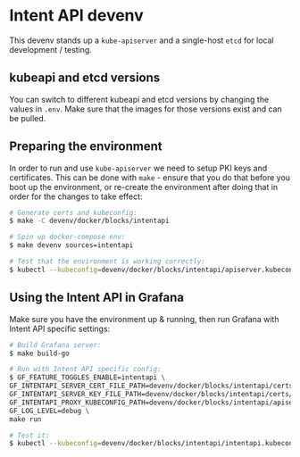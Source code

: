 # Intent API devenv

This devenv stands up a `kube-apiserver` and a single-host `etcd` for local development / testing.

## kubeapi and etcd versions

You can switch to different kubeapi and etcd versions by changing the values in `.env`. Make sure that the images for those versions exist and can be pulled.

## Preparing the environment

In order to run and use `kube-apiserver` we need to setup PKI keys and certificates. This can be done with `make` - ensure that you do that before you boot up the environment, or re-create the environment after doing that in order for the changes to take effect:

```sh
# Generate certs and kubeconfig:
$ make -C devenv/docker/blocks/intentapi

# Spin up docker-compose env:
$ make devenv sources=intentapi

# Test that the environment is working correctly:
$ kubectl --kubeconfig=devenv/docker/blocks/intentapi/apiserver.kubeconfig api-resources
```

## Using the Intent API in Grafana

Make sure you have the environment up & running, then run Grafana with Intent API specific settings:

```sh
# Build Grafana server:
$ make build-go

# Run with Intent API specific config:
$ GF_FEATURE_TOGGLES_ENABLE=intentapi \
GF_INTENTAPI_SERVER_CERT_FILE_PATH=devenv/docker/blocks/intentapi/certs/intentapi.pem \
GF_INTENTAPI_SERVER_KEY_FILE_PATH=devenv/docker/blocks/intentapi/certs/intentapi-key.pem \
GF_INTENTAPI_PROXY_KUBECONFIG_PATH=devenv/docker/blocks/intentapi/apiserver.kubeconfig \
GF_LOG_LEVEL=debug \
make run

# Test it:
$ kubectl --kubeconfig=devenv/docker/blocks/intentapi/intentapi.kubeconfig api-resources
```